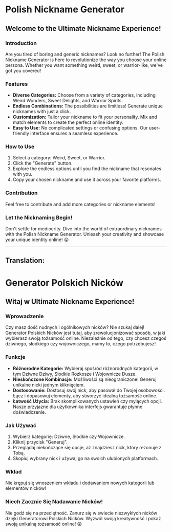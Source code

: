 # Polish Nickname Generator

## Welcome to the Ultimate Nickname Experience!

### Introduction
Are you tired of boring and generic nicknames? Look no further! The Polish Nickname Generator is here to revolutionize the way you choose your online persona. Whether you want something weird, sweet, or warrior-like, we've got you covered!

### Features
- **Diverse Categories:** Choose from a variety of categories, including Weird Wonders, Sweet Delights, and Warrior Spirits.
- **Endless Combinations:** The possibilities are limitless! Generate unique nicknames with just a click.
- **Customization:** Tailor your nickname to fit your personality. Mix and match elements to create the perfect online identity.
- **Easy to Use:** No complicated settings or confusing options. Our user-friendly interface ensures a seamless experience.

### How to Use
1. Select a category: Weird, Sweet, or Warrior.
2. Click the "Generate" button.
3. Explore the endless options until you find the nickname that resonates with you.
4. Copy your chosen nickname and use it across your favorite platforms.

### Contribution
Feel free to contribute and add more categories or nickname elements!

### Let the Nicknaming Begin!
Don't settle for mediocrity. Dive into the world of extraordinary nicknames with the Polish Nickname Generator. Unleash your creativity and showcase your unique identity online! :stuck_out_tongue_closed_eyes:

---

## Translation:

# Generator Polskich Nicków

## Witaj w Ultimate Nickname Experience!

### Wprowadzenie
Czy masz dość nudnych i ogólnikowych nicków? Nie szukaj dalej! Generator Polskich Nicków jest tutaj, aby zrewolucjonizować sposób, w jaki wybierasz swoją tożsamość online. Niezależnie od tego, czy chcesz czegoś dziwnego, słodkiego czy wojowniczego, mamy to, czego potrzebujesz!

### Funkcje
- **Różnorodne Kategorie:** Wybieraj spośród różnorodnych kategorii, w tym Dziwne Dziwy, Słodkie Rozkosze i Wojownicze Dusze.
- **Nieskończone Kombinacje:** Możliwości są nieograniczone! Generuj unikalne nicki jednym kliknięciem.
- **Dostosowanie:** Dostosuj swój nick, aby pasował do Twojej osobowości. Łącz i dopasowuj elementy, aby stworzyć idealną tożsamość online.
- **Łatwość Użycia:** Brak skomplikowanych ustawień czy mylących opcji. Nasze przyjazne dla użytkownika interfejs gwarantuje płynne doświadczenie.

### Jak Używać
1. Wybierz kategorię: Dziwne, Słodkie czy Wojownicze.
2. Kliknij przycisk "Generuj".
3. Przeglądaj niekończące się opcje, aż znajdziesz nick, który rezonuje z Tobą.
4. Skopiuj wybrany nick i używaj go na swoich ulubionych platformach.

### Wkład
Nie krępuj się wnoszeniem wkładu i dodawaniem nowych kategorii lub elementów nicków!

### Niech Zacznie Się Nadawanie Nicków!
Nie godź się na przeciętność. Zanurz się w świecie niezwykłych nicków dzięki Generatorowi Polskich Nicków. Wyzwól swoją kreatywność i pokaż swoją unikalną tożsamość online! :stuck_out_tongue_closed_eyes:
